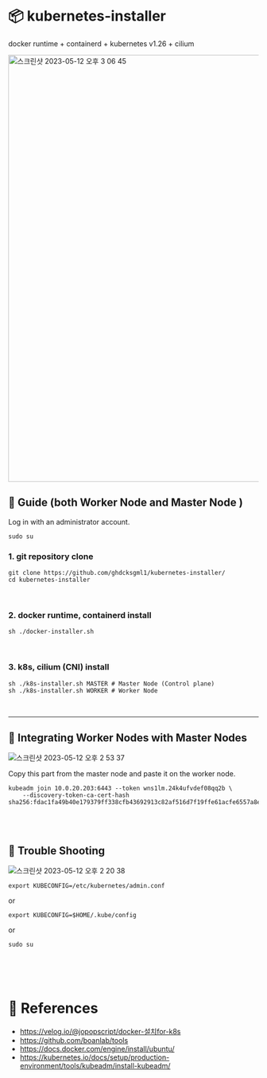 # 📦 kubernetes-installer
docker runtime + containerd + kubernetes v1.26 + cilium
 
<img width="858" alt="스크린샷 2023-05-12 오후 3 06 45" src="https://github.com/ghdcksgml1/kubernetes-installer/assets/79779676/7f5d2005-6487-4484-8db8-01b46a1039a6">

## 📍 Guide (both Worker Node and Master Node )

Log in with an administrator account.

```shell
sudo su
```

### 1. git repository clone
```shell
git clone https://github.com/ghdcksgml1/kubernetes-installer/
cd kubernetes-installer
```

<br/>

### 2. docker runtime, containerd install
```shell
sh ./docker-installer.sh
```
<br/>

### 3. k8s, cilium (CNI) install
```shell
sh ./k8s-installer.sh MASTER # Master Node (Control plane)
sh ./k8s-installer.sh WORKER # Worker Node
```
<br/>

---

## 🙏 Integrating Worker Nodes with Master Nodes


![스크린샷 2023-05-12 오후 2 53 37](https://github.com/ghdcksgml1/kubernetes-installer/assets/79779676/a0dd15ed-9818-470d-93d2-39bfa6c826fc)

Copy this part from the master node and paste it on the worker node.

```shell
kubeadm join 10.0.20.203:6443 --token wns1lm.24k4ufvdef08qq2b \
	--discovery-token-ca-cert-hash sha256:fdac1fa49b40e179379ff338cfb43692913c82af516d7f19ffe61acfe6557a8e 
```

<br/><br/>

## 🚀 Trouble Shooting

![스크린샷 2023-05-12 오후 2 20 38](https://github.com/ghdcksgml1/kubernetes-installer/assets/79779676/a0ac6309-7896-417c-ac05-a31841ec301d)

```shell
export KUBECONFIG=/etc/kubernetes/admin.conf
```

or

```shell
export KUBECONFIG=$HOME/.kube/config
```

or

```shell
sudo su
```

<br/><br/><br/>

# 📓 References

- https://velog.io/@jopopscript/docker-설치for-k8s
- https://github.com/boanlab/tools
- https://docs.docker.com/engine/install/ubuntu/
- https://kubernetes.io/docs/setup/production-environment/tools/kubeadm/install-kubeadm/
